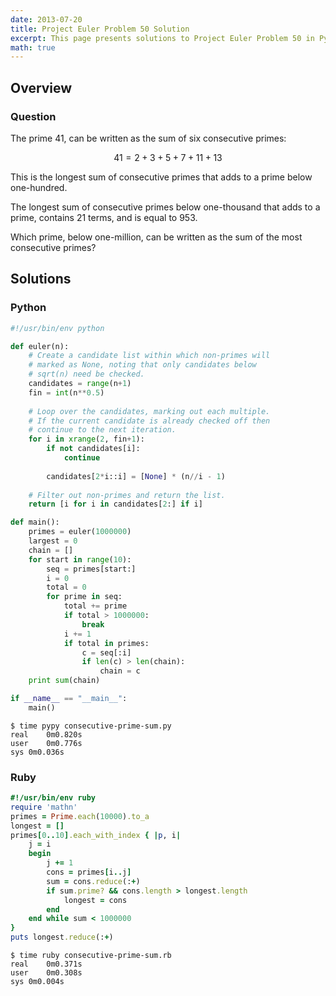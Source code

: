 ```yaml
---
date: 2013-07-20
title: Project Euler Problem 50 Solution
excerpt: This page presents solutions to Project Euler Problem 50 in Python and Ruby.
math: true
---
```



## Overview


### Question

<p>
The prime 41, can be written as the sum of six consecutive primes:
</p>

$$41 = 2 + 3 + 5 + 7 + 11 + 13$$

<p>
This is the longest sum of consecutive primes that adds to a prime below one-hundred.
</p>

<p>
The longest sum of consecutive primes below one-thousand that adds to a prime, contains 21 terms, and is equal to 953.
</p>

<p>
Which prime, below one-million, can be written as the sum of the most consecutive primes?
</p>






## Solutions

### Python

```python
#!/usr/bin/env python

def euler(n):
    # Create a candidate list within which non-primes will
    # marked as None, noting that only candidates below
    # sqrt(n) need be checked. 
    candidates = range(n+1)
    fin = int(n**0.5)
 
    # Loop over the candidates, marking out each multiple.
    # If the current candidate is already checked off then
    # continue to the next iteration.
    for i in xrange(2, fin+1):
        if not candidates[i]:
            continue
 
        candidates[2*i::i] = [None] * (n//i - 1)
 
    # Filter out non-primes and return the list.
    return [i for i in candidates[2:] if i]

def main():
    primes = euler(1000000)
    largest = 0
    chain = []
    for start in range(10):
        seq = primes[start:]
        i = 0
        total = 0
        for prime in seq:
            total += prime
            if total > 1000000:
                break
            i += 1
            if total in primes:
                c = seq[:i]
                if len(c) > len(chain):
                    chain = c
    print sum(chain)

if __name__ == "__main__":
    main()
```


```
$ time pypy consecutive-prime-sum.py
real	0m0.820s
user	0m0.776s
sys	0m0.036s
```



### Ruby

```ruby
#!/usr/bin/env ruby
require 'mathn'
primes = Prime.each(10000).to_a
longest = []
primes[0..10].each_with_index { |p, i|
	j = i
	begin
		j += 1
		cons = primes[i..j]
		sum = cons.reduce(:+)
		if sum.prime? && cons.length > longest.length
			longest = cons
		end
	end while sum < 1000000
}
puts longest.reduce(:+)
```


```
$ time ruby consecutive-prime-sum.rb
real	0m0.371s
user	0m0.308s
sys	0m0.004s
```


